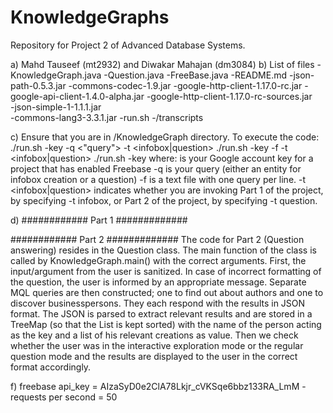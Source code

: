 # KnowledgeGraphs
Repository for Project 2 of Advanced Database Systems.

a) Mahd Tauseef (mt2932) and Diwakar Mahajan (dm3084)
b) List of files
	-KnowledgeGraph.java
	-Question.java
	-FreeBase.java
	-README.md
	-json-path-0.5.3.jar
	-commons-codec-1.9.jar
	-google-http-client-1.17.0-rc.jar
	-google-api-client-1.4.0-alpha.jar
	-google-http-client-1.17.0-rc-sources.jar  
	-json-simple-1-1.1.1.jar  
	-commons-lang3-3.3.1.jar
	-run.sh
	-/transcripts

c) Ensure that you are in /KnowledgeGraph directory. To execute the code:
	./run.sh -key <Freebase API key> -q <"query"> -t <infobox|question>
	./run.sh -key <Freebase API key> -f <file of queries> -t <infobox|question>
	./run.sh -key <Freebase API key>
where:
    <Freebase API key > is your Google account key for a project that has enabled Freebase
    -q <query> is your query (either an entity for infobox creation or a question)
    -f <file of queries> is a text file with one query per line.
    -t <infobox|question> indicates whether you are invoking Part 1 of the project, by specifying -t infobox, or Part 2 of the project, by specifying -t question.

d) 
############ Part 1 #############


############ Part 2 #############
The code for Part 2 (Question answering) resides in the Question class. The main function of the class is called by KnowledgeGraph.main() with the correct arguments.
First, the input/argument from the user is sanitized. In case of incorrect formatting of the question, the user is informed by an appropriate message. Separate MQL queries are then constructed; one to find out about authors and one to discover businesspersons. They each respond with the results in JSON format. The JSON is parsed to extract relevant results and are stored in a TreeMap (so that the List is kept sorted) with the name of the person acting as the key and a list of his relevant creations as value.
Then we check whether the user was in the interactive exploration mode or the regular question mode and the results are displayed to the user in the correct format accordingly.



f) freebase api_key = AIzaSyD0e2ClA78Lkjr_cVKSqe6bbz133RA_LmM
	-requests per second = 50
